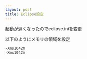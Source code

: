 ```yaml
---
layout: post
title: Eclipse設定
---
```


起動が遅くなったのでeclipse.iniを変更

以下のようにメモリの領域を設定

```
-Xms1042m
-Xmx1042m
```
